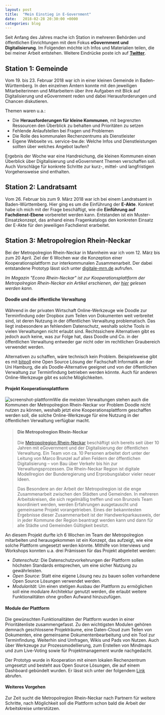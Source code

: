 ```yaml
---
layout: post
title:  "Mein Einstieg in E-Government"
date:   2018-02-28 20:30:00 +0000
categories: blog
---
```




Seit Anfang des Jahres mache ich Station in mehreren Behörden und öffentlichen Einrichtungen mit dem Fokus **eGovernment und Digitalisierung**. Im Folgenden möchte ich Infos und Materialien teilen, die bei meiner Arbeit entstehen. Weitere Eindrücke poste ich auf **[Twitter](https://twitter.com/nhukretep)**.

## Station 1: Gemeinde

Vom 19. bis 23. Februar 2018 war ich in einer kleinen Gemeinde in Baden-Württemberg. In den einzelnen Ämtern konnte mit den jeweiligen Mitarbeiterinnen und Mitarbeitern über ihre Aufgaben mit Blick auf Digitalisierung und eGovernment reden und dabei Herausforderungen und Chancen diskutieren. 

Themen waren u.a.:

* Die **Herausforderungen für kleine Kommunen**, mit begrenzten Ressourcen den Überblick zu behalten und Prioritäten zu setzen
* Fehlende Anlaufstellen bei Fragen und Problemen
* Die Rolle des kommunalen Rechenzentrums als Dienstleister
* Eigene Webseite vs. service-bw.de: Welche Infos und Dienstleistungen sollten über welches Angebot laufen?


Ergebnis der Woche war eine Handreichung, die kleinen Kommunen einen Überblick über Digitalisierung und eGovernment Themen verschaffen soll. Auch Vorschläge für konkrete Schritte zur kurz-, mittel- und langfristigen Vorgehensweise sind enthalten.

## Station 2: Landratsamt

Vom 26. Februar bis zum 9. März 2018 war ich bei einem Landratsamt in Baden-Württemberg. Hier ging es um die Einführung der **E-Akte**. Konkret habe ich mich mit der Frage beschäftigt, wie die **Einführung auf Fachdienst-Ebene** vorbereitet werden kann. Entstanden ist ein Muster-Einsatzkonzept, das anhand eines Fragenkatalogs den konkreten Einsatz der E-Akte für den jeweiligen Fachdienst erarbeitet.

## Station 3: Metropolregion Rhein-Neckar

Bei der Metropolregion Rhein-Neckar in Mannheim war ich vom 12. März bis zum 20 April. Ziel der 6 Wochen war die Konzeption einer Kooperationsplattform zur interkommunalen Zusammenarbeit. Der dabei entstandene Prototyp lässt sich unter [digitale-mrn.de](https://www.digitale-mrn.de) aufrufen.

*Im Magazin "Econo Rhein-Neckar" ist zur Kooperationsplattform der Metropolregion Rhein-Neckar ein Artikel erschienen, der [hier](https://www2-mannheimer-morgen.morgenweb.de/anzeigen/beilagen/201805_econo/index.html#page_46) gelesen werden kann.*

#### Doodle und die öffentliche Verwaltung

Während in der privaten Wirtschaft Online-Werkzeuge wie Doodle zur Terminfindung oder Dropbox zum Teilen von Dokumenten weit verbreitet sind, ist deren Nutzung in der öffentlichen Verwaltung problematisch. Das liegt insbesondere an fehlendem Datenschutz, weshalb solche Tools in vielen Verwaltungen nicht erlaubt sind. Rechtssichere Alternativen gibt es jedoch auch keine, was zur Folge hat, dass Doodle und Co. in der öffentlichen Verwaltung entweder gar nicht oder im rechtlichen Graubereich verwendet werden. 

Alternativen zu schaffen, wäre technisch kein Problem. Beispielsweise gibt es mit [bitpoll](https://github.com/fsinfuhh/BitPoll) eine Open Source Lösung der Fachschaft Informatik an der Uni Hamburg, die als Doodle-Alternative geeignet und von der öffentlichen Verwaltung zur Terminfindung betrieben werden könnte. Auch für anderen Online-Werkzeuge gibt es solche Möglichkeiten.

#### Projekt Kooperationsplattform

![screenshot-plattform](media\screenshot-plattform.png)Wie die meisten Verwaltungen stehen auch die Kommunen der Metropolregion Rhein-Neckar vor Problem Doodle nicht nutzen zu können, weshalb jetzt eine Kooperationsplattform geschaffen werden soll, die solche Online-Werkzeuge für eine Nutzung in der öffentlichen Verwaltung verfügbar macht.

> #### Die Metropolregion Rhein-Neckar
>
> Die [Metropolregion Rhein-Neckar](https://m-r-n.com) beschäftigt sich bereits seit über 10 Jahren mit eGovernment und der Digitalisierung der öffentlichen Verwaltung.  Ein Team von ca. 10 Personen arbeitet dort unter der Leitung von Marco Brunzel auf allen Feldern der öffentlichen Digitalisierung – von Bau über Verkehr bis hin zur Verwaltungsprozessen. Die Rhein-Neckar Region ist digitale Modellregion der Bunderegierung und Erprobungslabor vieler neuer Ideen.
>
> Das Besondere an der Arbeit der Metropolregion ist die enge Zusammenarbeit zwischen den Städten und Gemeinden. In mehreren Arbeitskreisen, die sich regelmäßig treffen und von Brunzels Team koordiniert werden, werden Erfahrungen ausgetauscht und gemeinsame Projekt vorangetrieben. Eines der bekanntesten Ergebnisse dieser Zusammenarbeit ist der Handwerkparkausweis, der in jeder Kommune der Region beantragt werden kann und dann für alle Städte und Gemeinden Gültigkeit besitzt.

An diesem Projekt durfte ich 6 Wochen im Team der Metropolregion mitarbeiten und herausgekommen ist ein Konzept, das aufzeigt, wie eine solche Plattform umgesetzt werden könnte. Mithilfe von Interviews und Workshops konnten u.a. drei Prämissen für das Projekt abgeleitet werden:

* *Datenschutz:* Die Datenschutzvorkehrungen der Plattform sollen höchsten Standards entsprechen, um eine sicher Nutzung zu gewährleisten.
* *Open Source:* Statt eine eigene Lösung neu zu bauen sollen vorhandene Open Source Lösungen verwendet werden.
* *Modularität:* Um einen stetigen Ausbau der Plattform zu ermöglichen soll eine modulare Architektur genutzt werden, die erlaubt weitere Funktionalitäten ohne großen Aufwand hinzuzufügen.

#### Module der Plattform

Die gewünschten Funktionalitäten der Plattform wurden in einer Prioritätenliste zusammengefasst. Zu den wichtigsten Modulen gehören demnach geschlossene Projekträume, eine Daten-Cloud zum Teilen von Dokumenten, eine gemeinsame Dokumentenbearbeitung und ein Tool zur Terminfindung. Weiterhin sind Umfragen, Wikis und Pads von Nutzen. Auch über Werkzeuge zur Prozessmodellierung, zum Erstellen von Mindmaps und zum Live-Voting sowie für Projektmanagement wurde nachgedacht.

Der Prototyp wurde in Kooperation mit einem lokalen Rechenzentrum umgesetzt und besteht aus Open Source Lösungen, die auf einem Dashboard gebündelt wurden. Er lässt sich unter der folgendem [Link](https://www.digitale-mrn.de) abrufen.

#### Weiteres Vorgehen

Zur Zeit sucht die Metropolregion Rhein-Neckar nach Partnern für weitere Schritte, nach Möglichkeit soll die Plattform schon bald die Arbeit der Arbeitskreise unterstützen.
